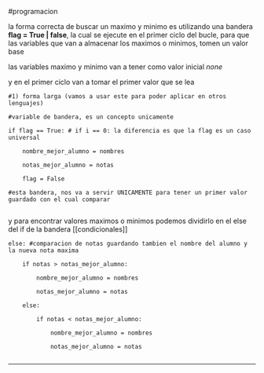 #programacion 


la forma correcta de buscar un maximo y minimo es utilizando una bandera **flag = True | false**, la cual se ejecute en el primer ciclo del bucle, para que las variables que van a almacenar los maximos o minimos, tomen un valor base

las variables maximo y minimo van a tener como valor inicial *none*

y en el primer ciclo van a tomar el primer valor que se lea

```
#1) forma larga (vamos a usar este para poder aplicar en otros lenguajes)

#variable de bandera, es un concepto unicamente

if flag == True: # if i == 0: la diferencia es que la flag es un caso universal

	nombre_mejor_alumno = nombres
	
	notas_mejor_alumno = notas
	
	flag = False

#esta bandera, nos va a servir UNICAMENTE para tener un primer valor guardado con el cual comparar


```

y para encontrar valores maximos o minimos podemos dividirlo en el else del if de la bandera
[[condicionales]]

```
else: #comparacion de notas guardando tambien el nombre del alumno y la nueva nota maxima
	
	if notas > notas_mejor_alumno:
	
		nombre_mejor_alumno = nombres
		
		notas_mejor_alumno = notas
	
	else:
	
		if notas < notas_mejor_alumno:
		
			nombre_mejor_alumno = nombres
			
			notas_mejor_alumno = notas
			
```




----


